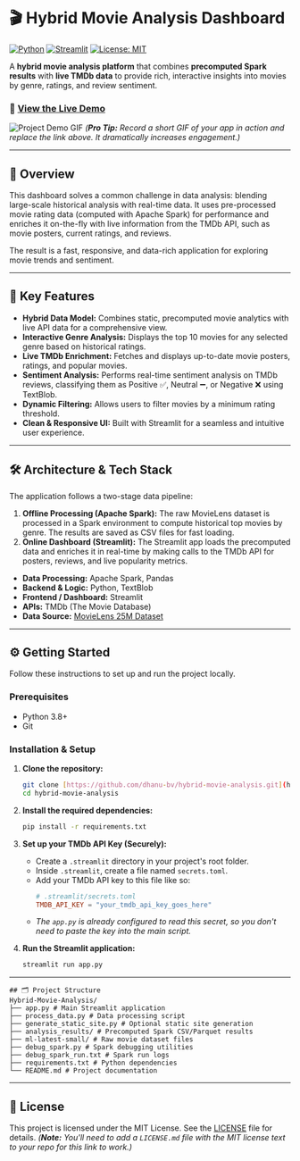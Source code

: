 # 🎬 Hybrid Movie Analysis Dashboard

[![Python](https://img.shields.io/badge/Python-3.10-blue)](https://www.python.org/)
[![Streamlit](https://img.shields.io/badge/Streamlit-1.30-orange)](https://streamlit.io/)
[![License: MIT](https://img.shields.io/badge/License-MIT-yellow.svg)](https://opensource.org/licenses/MIT)

A **hybrid movie analysis platform** that combines **precomputed Spark results** with **live TMDb data** to provide rich, interactive insights into movies by genre, ratings, and review sentiment.

### 🚀 [**View the Live Demo**](https://hybrid-movie-analysis-fkzbng7lpr7ak2wxdyory5.streamlit.app/)

![Project Demo GIF](link-to-your-screenshot-or.gif)
*(**Pro Tip:** Record a short GIF of your app in action and replace the link above. It dramatically increases engagement.)*

---

## 📌 Overview

This dashboard solves a common challenge in data analysis: blending large-scale historical analysis with real-time data. It uses pre-processed movie rating data (computed with Apache Spark) for performance and enriches it on-the-fly with live information from the TMDb API, such as movie posters, current ratings, and reviews.

The result is a fast, responsive, and data-rich application for exploring movie trends and sentiment.

---

## 🌟 Key Features

-   **Hybrid Data Model:** Combines static, precomputed movie analytics with live API data for a comprehensive view.
-   **Interactive Genre Analysis:** Displays the top 10 movies for any selected genre based on historical ratings.
-   **Live TMDb Enrichment:** Fetches and displays up-to-date movie posters, ratings, and popular movies.
-   **Sentiment Analysis:** Performs real-time sentiment analysis on TMDb reviews, classifying them as Positive ✅, Neutral ➖, or Negative ❌ using TextBlob.
-   **Dynamic Filtering:** Allows users to filter movies by a minimum rating threshold.
-   **Clean & Responsive UI:** Built with Streamlit for a seamless and intuitive user experience.

---

## 🛠️ Architecture & Tech Stack

The application follows a two-stage data pipeline:

1.  **Offline Processing (Apache Spark):** The raw MovieLens dataset is processed in a Spark environment to compute historical top movies by genre. The results are saved as CSV files for fast loading.
2.  **Online Dashboard (Streamlit):** The Streamlit app loads the precomputed data and enriches it in real-time by making calls to the TMDb API for posters, reviews, and live popularity metrics.

-   **Data Processing:** Apache Spark, Pandas
-   **Backend & Logic:** Python, TextBlob
-   **Frontend / Dashboard:** Streamlit
-   **APIs:** TMDb (The Movie Database)
-   **Data Source:** [MovieLens 25M Dataset](https://grouplens.org/datasets/movielens/latest/)

---

## ⚙️ Getting Started

Follow these instructions to set up and run the project locally.

### Prerequisites

-   Python 3.8+
-   Git

### Installation & Setup

1.  **Clone the repository:**
    ```bash
    git clone [https://github.com/dhanu-bv/hybrid-movie-analysis.git](https://github.com/dhanu-bv/hybrid-movie-analysis.git)
    cd hybrid-movie-analysis
    ```

2.  **Install the required dependencies:**
    ```bash
    pip install -r requirements.txt
    ```

3.  **Set up your TMDb API Key (Securely):**
    * Create a `.streamlit` directory in your project's root folder.
    * Inside `.streamlit`, create a file named `secrets.toml`.
    * Add your TMDb API key to this file like so:
        ```toml
        # .streamlit/secrets.toml
        TMDB_API_KEY = "your_tmdb_api_key_goes_here"
        ```
    * *The `app.py` is already configured to read this secret, so you don't need to paste the key into the main script.*

4.  **Run the Streamlit application:**
    ```bash
    streamlit run app.py
    ```

---
```
## 🗂 Project Structure
Hybrid-Movie-Analysis/
├── app.py # Main Streamlit application
├── process_data.py # Data processing script
├── generate_static_site.py # Optional static site generation
├── analysis_results/ # Precomputed Spark CSV/Parquet results
├── ml-latest-small/ # Raw movie dataset files
├── debug_spark.py # Spark debugging utilities
├── debug_spark_run.txt # Spark run logs
├── requirements.txt # Python dependencies
└── README.md # Project documentation
```

---

## 📄 License

This project is licensed under the MIT License. See the [LICENSE](LICENSE.md) file for details.
*(**Note:** You'll need to add a `LICENSE.md` file with the MIT license text to your repo for this link to work.)*
